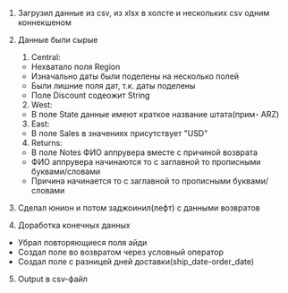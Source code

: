 

1. Загрузил данные из csv, из xlsx в холсте и нескольких csv одним коннекшеном


2. Данные были сырые
	1. Central:
	- Нехватало поля Region
	- Изначально даты были поделены на несколько полей
	- Были лишние поля дат, т.к. даты поделены
	- Поле Discount содеожит String

	2. West:
	- В поле State данные имеют краткое название штата(прим- ARZ)

	3. East:
	- В поле Sales в значениях присутствует "USD"

	4. Returns:
	- В поле Notes ФИО аппрувера вместе с причиной возврата
	- ФИО аппрувера начинаются то с заглавной то прописными буквами/словами
	- Причина начинается то с заглавной то прописными буквами/словами


3. Сделал юнион и потом заджоинил(лефт) с данными возвратов


4. Доработка конечных данных
- Убрал повторяющиеся поля айди
- Создал поле во возвратом через условный оператор
- Создал поле с разницей дней доставки(ship_date-order_date)


5. Output в csv-файл

